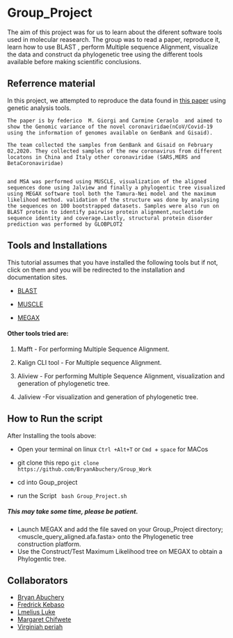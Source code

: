# Group_Project
The aim of this project was for us to learn about the diferent software tools used in molecular reasearch.
The group was to read a paper, reproduce it, learn how to use BLAST , perform Multiple sequence Alignment, visualize the data and construct da phylogenetic tree using the different tools available before making scientific conclusions.

## Referrence material
In this project, we attempted to reproduce the data found in [this paper](https://onlinelibrary.wiley.com/doi/pdfdirect/10.1002/jmv.25700) using genetic analysis tools.

```
The paper is by federico  M. Giorgi and Carmine Ceraolo  and aimed to show the Genomic variance of the novel coronaviridae(nCoV/Covid-19 using the information of genomes available on GenBank and Gisaid).

The team collected the samples from GenBank and Gisaid on February 02,2020. They collected samples of the new coronavirus from different locatons in China and Italy other coronaviridae (SARS,MERS and BetaCoronaviridae) 


and MSA was performed using MUSCLE, visualization of the aligned sequences done using Jalview and finally a phylogentic tree visualized using MEGAX software tool both the Tamura-Nei model and the maximum likelihood method. validation of the structure was done by analysing the sequences on 100 bootstrapped datasets. Samples were also run on BLAST protein to identify pairwise protein alignment,nucleotide sequence identity and coverage.Lastly, structural protein disorder prediction was performed by GLOBPLOT2

```


## Tools and Installations
This tutorial assumes that you have installed the following tools but if not, click on them and you will be redirected to the installation and documentation sites.

* [BLAST](https://www.ncbi.nlm.nih.gov/books/NBK279671/)

* [MUSCLE](http://www.drive5.com/muscle/manual/)

* [MEGAX](https://www.megasoftware.net/dload_mac_beta)

#### Other tools tried are:
1. Mafft - For performing Multiple Sequence Alignment.
2. Kalign CLI tool - For Multiple sequence Alignment.
3. Aliview - For performing Multiple Sequence Alignment, visualization and generation of phylogenetic tree.

4. Jaliview -For visualization and generation of phylogenetic tree.


## How to Run the script

After Installing the tools above:

- Open your terminal on linux `Ctrl +Alt+T` or `Cmd `+ `space` for MACos

- git clone this repo
`git clone https://github.com/BryanAbuchery/Group_Work`

- cd into Goup_project


- run the Script
` bash Group_Project.sh`
##### This may take some time, please be patient.

- Launch MEGAX and add the file saved on your Group_Project directory; <muscle_query_aligned.afa.fasta> onto the Phylogenetic tree construction platform. 
- Use the Construct/Test Maximum Likelihood tree on MEGAX to obtain a Phylogentic tree.

## Collaborators
* [Bryan Abuchery](https://github.com/BryanAbuchery)
* [Fredrick Kebaso](https://github.com/fredrickkebaso)
* [Lmelius Luke](https://github.com/lmeliasluke)
* [Margaret Chifwete](https://github.com/chifwete)
* [Virginiah periah](https://github.com/virginiah894)
